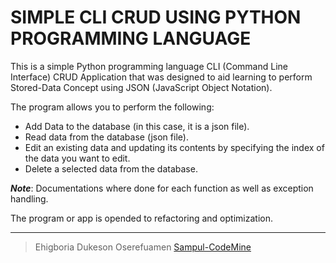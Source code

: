 # SIMPLE CLI CRUD USING PYTHON PROGRAMMING LANGUAGE

This is a simple Python programming language CLI (Command Line Interface) CRUD Application that was designed to aid learning to perform Stored-Data Concept using JSON (JavaScript Object Notation).

The program allows you to perform the following:

- Add Data to the database (in this case, it is a json file).
- Read data from the database (json file).
- Edit an existing data and updating its contents by specifying the index of the data you want to edit.
- Delete a selected data from the database.

**_Note_**: Documentations where done for each function as well as exception handling.


The program or app is opended to refactoring and optimization.

---

> Ehigboria Dukeson Oserefuamen <a href="https://github.com/Sampul-CodeMine/">Sampul-CodeMine</a>
